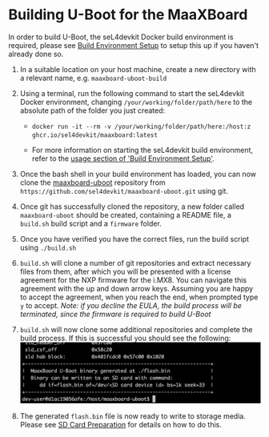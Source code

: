 # Building U-Boot for the MaaXBoard

In order to build U-Boot, the seL4devkit Docker build environment is required, please see [Build Environment Setup](./build_environment_setup.md) to setup this up if you haven't already done so.

1. In a suitable location on your host machine, create a new directory with a relevant name, e.g. `maaxboard-uboot-build`

2. Using a terminal, run the following command to start the seL4devkit Docker environment, changing `/your/working/folder/path/here` to the absolute path of the folder you just created:

    - `docker run -it --rm -v /your/working/folder/path/here:/host:z ghcr.io/sel4devkit/maaxboard:latest`

    - For more information on starting the seL4devkit build environment, refer to the [usage section of 'Build Environment Setup'](../build_environment_setup#Usage).

3. Once the bash shell in your build environment has loaded, you can now clone the [maaxboard-uboot](https://github.com/sel4devkit/maaxboard-uboot) repository from `https://github.com/sel4devkit/maaxboard-uboot.git` using git.

4. Once git has successfully cloned the repository, a new folder called `maaxboard-uboot` should be created, containing a README file, a `build.sh` build script and a `firmware` folder.

5. Once you have verified you have the correct files, run the build script using `./build.sh`

6. `build.sh` will clone a number of git repositories and extract necessary files from them, after which you will be presented with a license agreement for the NXP firmware for the i.MX8. You can navigate this agreement with the up and down arrow keys. Assuming you are happy to accept the agreement, when you reach the end, when prompted type `y` to accept. *Note: if you decline the EULA, the build process will be terminated, since the firmware is required to build U-Boot*

7. `build.sh` will now clone some additional repositories and complete the build process. If this is successful you should see the following:
![successful-uboot-build](../figures/successful-uboot-build.png)

8. The generated `flash.bin` file is now ready to write to storage media. Please see [SD Card Preparation](./writing_uboot_to_media.md) for details on how to do this.
